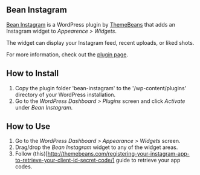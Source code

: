 ## Bean Instagram

[Bean Instagram](http://themebeans.com/plugin/bean-instagram-plugin/) is a WordPress plugin by [ThemeBeans](http://themebeans.com) that adds an Instagram widget to _Appearence > Widgets_.

The widget can display your Instagram feed, recent uploads, or liked shots.

For more information, check out the [plugin page](http://themebeans.com/plugin/bean-instagram-plugin/).


## How to Install

1. Copy the plugin folder 'bean-instagram' to the '/wp-content/plugins' directory of your WordPress installation.
2. Go to the _WordPress Dashboard > Plugins_ screen and click _Activate_ under _Bean Instagram_.


## How to Use

1. Go to the _WordPress Dashboard > Appearance > Widgets_ screen.
2. Drag/drop the _Bean Instagram_ widget to any of the widget areas.
3. Follow (this)[http://themebeans.com/registering-your-instagram-app-to-retrieve-your-client-id-secret-code/] guide to retrieve your app codes.
